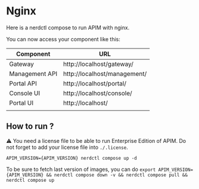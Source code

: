# Nginx

Here is a nerdctl compose to run APIM with nginx.

You can now access your component like this:

| Component      	| URL                      	 |
|----------------	|--------------------|
| Gateway        	| http://localhost/gateway/ 	 |
| Management API 	| http://localhost/management/ |
| Portal API 	    | http://localhost/portal/ |
| Console UI 	    | http://localhost/console/ |
| Portal UI 	    | http://localhost/  |
|                	| 	                  |

## How to run ?

⚠️ You need a license file to be able to run Enterprise Edition of APIM. Do not forget to add your license file into `./.license`.

`APIM_VERSION={APIM_VERSION} nerdctl compose up -d ` 

To be sure to fetch last version of images, you can do
`export APIM_VERSION={APIM_VERSION} && nerdctl compose down -v && nerdctl compose pull && nerdctl compose up`

